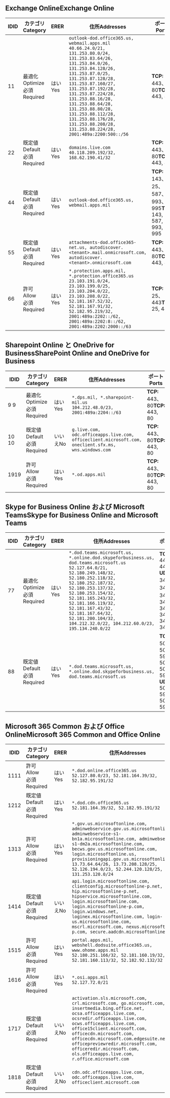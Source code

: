 <!--THIS FILE IS AUTOMATICALLY GENERATED. MANUAL CHANGES WILL BE OVERWRITTEN.-->
<!--Please contact the Office 365 Endpoints team with any questions.-->
<!--USGovDoD endpoints version 2019020800-->
<!--File generated 2019-02-08 14:00:11.4184-->

## <a name="exchange-online"></a><span data-ttu-id="444c7-101">Exchange Online</span><span class="sxs-lookup"><span data-stu-id="444c7-101">Exchange Online</span></span>

<span data-ttu-id="444c7-102">ID</span><span class="sxs-lookup"><span data-stu-id="444c7-102">ID</span></span> | <span data-ttu-id="444c7-103">カテゴリ</span><span class="sxs-lookup"><span data-stu-id="444c7-103">Category</span></span> | <span data-ttu-id="444c7-104">ER</span><span class="sxs-lookup"><span data-stu-id="444c7-104">ER</span></span> | <span data-ttu-id="444c7-105">住所</span><span class="sxs-lookup"><span data-stu-id="444c7-105">Addresses</span></span> | <span data-ttu-id="444c7-106">ポート</span><span class="sxs-lookup"><span data-stu-id="444c7-106">Ports</span></span>
-- | -------------------- | --- | ---------------------------------------------------------------------------------------------------------------------------------------------------------------------------------------------------------------------------------------------------------------------------------------------------------------------------------------------------------------------------------------------- | -------------------------------
<span data-ttu-id="444c7-107">1</span><span class="sxs-lookup"><span data-stu-id="444c7-107">1</span></span> | <span data-ttu-id="444c7-108">最適化</span><span class="sxs-lookup"><span data-stu-id="444c7-108">Optimize</span></span><BR><span data-ttu-id="444c7-109">必須</span><span class="sxs-lookup"><span data-stu-id="444c7-109">Required</span></span> | <span data-ttu-id="444c7-110">はい</span><span class="sxs-lookup"><span data-stu-id="444c7-110">Yes</span></span> | `outlook-dod.office365.us, webmail.apps.mil`<BR>`40.66.24.0/21, 131.253.80.0/24, 131.253.83.64/26, 131.253.84.0/26, 131.253.84.128/26, 131.253.87.0/25, 131.253.87.128/28, 131.253.87.160/27, 131.253.87.192/28, 131.253.87.224/28, 131.253.88.16/28, 131.253.88.64/28, 131.253.88.80/28, 131.253.88.112/28, 131.253.88.176/28, 131.253.88.208/28, 131.253.88.224/28, 2001:489a:2200:500::/56` | <span data-ttu-id="444c7-111">**TCP:** 443、80</span><span class="sxs-lookup"><span data-stu-id="444c7-111">**TCP:** 443, 80</span></span>
<span data-ttu-id="444c7-112">2</span><span class="sxs-lookup"><span data-stu-id="444c7-112">2</span></span> | <span data-ttu-id="444c7-113">既定値</span><span class="sxs-lookup"><span data-stu-id="444c7-113">Default</span></span><BR><span data-ttu-id="444c7-114">必須</span><span class="sxs-lookup"><span data-stu-id="444c7-114">Required</span></span> | <span data-ttu-id="444c7-115">はい</span><span class="sxs-lookup"><span data-stu-id="444c7-115">Yes</span></span> | `domains.live.com`<BR>`40.118.209.192/32, 168.62.190.41/32` | <span data-ttu-id="444c7-116">**TCP:** 443、80</span><span class="sxs-lookup"><span data-stu-id="444c7-116">**TCP:** 443, 80</span></span>
<span data-ttu-id="444c7-117">4</span><span class="sxs-lookup"><span data-stu-id="444c7-117">4</span></span> | <span data-ttu-id="444c7-118">既定値</span><span class="sxs-lookup"><span data-stu-id="444c7-118">Default</span></span><BR><span data-ttu-id="444c7-119">必須</span><span class="sxs-lookup"><span data-stu-id="444c7-119">Required</span></span> | <span data-ttu-id="444c7-120">はい</span><span class="sxs-lookup"><span data-stu-id="444c7-120">Yes</span></span> | `outlook-dod.office365.us, webmail.apps.mil` | <span data-ttu-id="444c7-121">**TCP:** 143、25、587、993、995</span><span class="sxs-lookup"><span data-stu-id="444c7-121">**TCP:** 143, 25, 587, 993, 995</span></span>
<span data-ttu-id="444c7-122">5</span><span class="sxs-lookup"><span data-stu-id="444c7-122">5</span></span> | <span data-ttu-id="444c7-123">既定値</span><span class="sxs-lookup"><span data-stu-id="444c7-123">Default</span></span><BR><span data-ttu-id="444c7-124">必須</span><span class="sxs-lookup"><span data-stu-id="444c7-124">Required</span></span> | <span data-ttu-id="444c7-125">はい</span><span class="sxs-lookup"><span data-stu-id="444c7-125">Yes</span></span> | `attachments-dod.office365-net.us, autodiscover.<tenant>.mail.onmicrosoft.com, autodiscover.<tenant>.onmicrosoft.com` | <span data-ttu-id="444c7-126">**TCP:** 443、80</span><span class="sxs-lookup"><span data-stu-id="444c7-126">**TCP:** 443, 80</span></span>
<span data-ttu-id="444c7-127">6</span><span class="sxs-lookup"><span data-stu-id="444c7-127">6</span></span> | <span data-ttu-id="444c7-128">許可</span><span class="sxs-lookup"><span data-stu-id="444c7-128">Allow</span></span><BR><span data-ttu-id="444c7-129">必須</span><span class="sxs-lookup"><span data-stu-id="444c7-129">Required</span></span> | <span data-ttu-id="444c7-130">はい</span><span class="sxs-lookup"><span data-stu-id="444c7-130">Yes</span></span> | `*.protection.apps.mil, *.protection.office365.us`<BR>`23.103.191.0/24, 23.103.199.0/25, 23.103.204.0/22, 23.103.208.0/22, 52.181.167.52/32, 52.181.167.91/32, 52.182.95.219/32, 2001:489a:2202::/62, 2001:489a:2202:8::/62, 2001:489a:2202:2000::/63` | <span data-ttu-id="444c7-131">**TCP:** 25、443</span><span class="sxs-lookup"><span data-stu-id="444c7-131">**TCP:** 25, 443</span></span>

## <a name="sharepoint-online-and-onedrive-for-business"></a><span data-ttu-id="444c7-132">Sharepoint Online と OneDrive for Business</span><span class="sxs-lookup"><span data-stu-id="444c7-132">SharePoint Online and OneDrive for Business</span></span>

<span data-ttu-id="444c7-133">ID</span><span class="sxs-lookup"><span data-stu-id="444c7-133">ID</span></span> | <span data-ttu-id="444c7-134">カテゴリ</span><span class="sxs-lookup"><span data-stu-id="444c7-134">Category</span></span> | <span data-ttu-id="444c7-135">ER</span><span class="sxs-lookup"><span data-stu-id="444c7-135">ER</span></span> | <span data-ttu-id="444c7-136">住所</span><span class="sxs-lookup"><span data-stu-id="444c7-136">Addresses</span></span> | <span data-ttu-id="444c7-137">ポート</span><span class="sxs-lookup"><span data-stu-id="444c7-137">Ports</span></span>
-- | -------------------- | --- | ---------------------------------------------------------------------------------------------------- | ----------------
<span data-ttu-id="444c7-138">9 </span><span class="sxs-lookup"><span data-stu-id="444c7-138">9</span></span> | <span data-ttu-id="444c7-139">最適化</span><span class="sxs-lookup"><span data-stu-id="444c7-139">Optimize</span></span><BR><span data-ttu-id="444c7-140">必須</span><span class="sxs-lookup"><span data-stu-id="444c7-140">Required</span></span> | <span data-ttu-id="444c7-141">はい</span><span class="sxs-lookup"><span data-stu-id="444c7-141">Yes</span></span> | `*.dps.mil, *.sharepoint-mil.us`<BR>`104.212.48.0/23, 2001:489a:2204::/63` | <span data-ttu-id="444c7-142">**TCP:** 443、80</span><span class="sxs-lookup"><span data-stu-id="444c7-142">**TCP:** 443, 80</span></span>
<span data-ttu-id="444c7-143">10  </span><span class="sxs-lookup"><span data-stu-id="444c7-143">10</span></span> | <span data-ttu-id="444c7-144">既定値</span><span class="sxs-lookup"><span data-stu-id="444c7-144">Default</span></span><BR><span data-ttu-id="444c7-145">必須</span><span class="sxs-lookup"><span data-stu-id="444c7-145">Required</span></span> | <span data-ttu-id="444c7-146">いいえ</span><span class="sxs-lookup"><span data-stu-id="444c7-146">No</span></span> | `g.live.com, odc.officeapps.live.com, officeclient.microsoft.com, oneclient.sfx.ms, wns.windows.com` | <span data-ttu-id="444c7-147">**TCP:** 443、80</span><span class="sxs-lookup"><span data-stu-id="444c7-147">**TCP:** 443, 80</span></span>
<span data-ttu-id="444c7-148">19</span><span class="sxs-lookup"><span data-stu-id="444c7-148">19</span></span> | <span data-ttu-id="444c7-149">許可</span><span class="sxs-lookup"><span data-stu-id="444c7-149">Allow</span></span><BR><span data-ttu-id="444c7-150">必須</span><span class="sxs-lookup"><span data-stu-id="444c7-150">Required</span></span> | <span data-ttu-id="444c7-151">はい</span><span class="sxs-lookup"><span data-stu-id="444c7-151">Yes</span></span> | `*.od.apps.mil` | <span data-ttu-id="444c7-152">**TCP:** 443、80</span><span class="sxs-lookup"><span data-stu-id="444c7-152">**TCP:** 443, 80</span></span>

## <a name="skype-for-business-online-and-microsoft-teams"></a><span data-ttu-id="444c7-153">Skype for Business Online および Microsoft Teams</span><span class="sxs-lookup"><span data-stu-id="444c7-153">Skype for Business Online and Microsoft Teams</span></span>

<span data-ttu-id="444c7-154">ID</span><span class="sxs-lookup"><span data-stu-id="444c7-154">ID</span></span> | <span data-ttu-id="444c7-155">カテゴリ</span><span class="sxs-lookup"><span data-stu-id="444c7-155">Category</span></span> | <span data-ttu-id="444c7-156">ER</span><span class="sxs-lookup"><span data-stu-id="444c7-156">ER</span></span> | <span data-ttu-id="444c7-157">住所</span><span class="sxs-lookup"><span data-stu-id="444c7-157">Addresses</span></span> | <span data-ttu-id="444c7-158">ポート</span><span class="sxs-lookup"><span data-stu-id="444c7-158">Ports</span></span>
-- | -------------------- | --- | -------------------------------------------------------------------------------------------------------------------------------------------------------------------------------------------------------------------------------------------------------------------------------------------------------------------------------------------------------- | --------------------------------------------------
<span data-ttu-id="444c7-159">7</span><span class="sxs-lookup"><span data-stu-id="444c7-159">7</span></span> | <span data-ttu-id="444c7-160">最適化</span><span class="sxs-lookup"><span data-stu-id="444c7-160">Optimize</span></span><BR><span data-ttu-id="444c7-161">必須</span><span class="sxs-lookup"><span data-stu-id="444c7-161">Required</span></span> | <span data-ttu-id="444c7-162">はい</span><span class="sxs-lookup"><span data-stu-id="444c7-162">Yes</span></span> | `*.dod.teams.microsoft.us, *.online.dod.skypeforbusiness.us, dod.teams.microsoft.us`<BR>`52.127.64.0/21, 52.180.249.148/32, 52.180.252.118/32, 52.180.252.187/32, 52.180.253.137/32, 52.180.253.154/32, 52.181.165.243/32, 52.181.166.119/32, 52.181.167.43/32, 52.181.167.64/32, 52.181.200.104/32, 104.212.32.0/22, 104.212.60.0/23, 195.134.240.0/22` | <span data-ttu-id="444c7-163">**TCP:** 443</span><span class="sxs-lookup"><span data-stu-id="444c7-163">**TCP:** 443</span></span><BR><span data-ttu-id="444c7-164">**UDP:** 3478、3479、3480、3481</span><span class="sxs-lookup"><span data-stu-id="444c7-164">**UDP:** 3478, 3479, 3480, 3481</span></span>
<span data-ttu-id="444c7-165">8</span><span class="sxs-lookup"><span data-stu-id="444c7-165">8</span></span> | <span data-ttu-id="444c7-166">既定値</span><span class="sxs-lookup"><span data-stu-id="444c7-166">Default</span></span><BR><span data-ttu-id="444c7-167">必須</span><span class="sxs-lookup"><span data-stu-id="444c7-167">Required</span></span> | <span data-ttu-id="444c7-168">はい</span><span class="sxs-lookup"><span data-stu-id="444c7-168">Yes</span></span> | `*.dod.teams.microsoft.us, *.online.dod.skypeforbusiness.us, dod.teams.microsoft.us` | <span data-ttu-id="444c7-169">**TCP:** 5061、50000-59999</span><span class="sxs-lookup"><span data-stu-id="444c7-169">**TCP:** 5061, 50000-59999</span></span><BR><span data-ttu-id="444c7-170">**UDP:** 50000-59999</span><span class="sxs-lookup"><span data-stu-id="444c7-170">**UDP:** 50000-59999</span></span>

## <a name="microsoft-365-common-and-office-online"></a><span data-ttu-id="444c7-171">Microsoft 365 Common および Office Online</span><span class="sxs-lookup"><span data-stu-id="444c7-171">Microsoft 365 Common and Office Online</span></span>

<span data-ttu-id="444c7-172">ID</span><span class="sxs-lookup"><span data-stu-id="444c7-172">ID</span></span> | <span data-ttu-id="444c7-173">カテゴリ</span><span class="sxs-lookup"><span data-stu-id="444c7-173">Category</span></span> | <span data-ttu-id="444c7-174">ER</span><span class="sxs-lookup"><span data-stu-id="444c7-174">ER</span></span> | <span data-ttu-id="444c7-175">住所</span><span class="sxs-lookup"><span data-stu-id="444c7-175">Addresses</span></span> | <span data-ttu-id="444c7-176">ポート</span><span class="sxs-lookup"><span data-stu-id="444c7-176">Ports</span></span>
-- | ------------------- | --- | ---------------------------------------------------------------------------------------------------------------------------------------------------------------------------------------------------------------------------------------------------------------------------------------------------------------------------------------------------------------------------------------------- | ----------------
<span data-ttu-id="444c7-177">11</span><span class="sxs-lookup"><span data-stu-id="444c7-177">11</span></span> | <span data-ttu-id="444c7-178">許可</span><span class="sxs-lookup"><span data-stu-id="444c7-178">Allow</span></span><BR><span data-ttu-id="444c7-179">必須</span><span class="sxs-lookup"><span data-stu-id="444c7-179">Required</span></span> | <span data-ttu-id="444c7-180">はい</span><span class="sxs-lookup"><span data-stu-id="444c7-180">Yes</span></span> | `*.dod.online.office365.us`<BR>`52.127.80.0/23, 52.181.164.39/32, 52.182.95.191/32` | <span data-ttu-id="444c7-181">**TCP:** 443</span><span class="sxs-lookup"><span data-stu-id="444c7-181">**TCP:** 443</span></span>
<span data-ttu-id="444c7-182">12</span><span class="sxs-lookup"><span data-stu-id="444c7-182">12</span></span> | <span data-ttu-id="444c7-183">既定値</span><span class="sxs-lookup"><span data-stu-id="444c7-183">Default</span></span><BR><span data-ttu-id="444c7-184">必須</span><span class="sxs-lookup"><span data-stu-id="444c7-184">Required</span></span> | <span data-ttu-id="444c7-185">はい</span><span class="sxs-lookup"><span data-stu-id="444c7-185">Yes</span></span> | `*.dod.cdn.office365.us`<BR>`52.181.164.39/32, 52.182.95.191/32` | <span data-ttu-id="444c7-186">**TCP:** 443</span><span class="sxs-lookup"><span data-stu-id="444c7-186">**TCP:** 443</span></span>
<span data-ttu-id="444c7-187">13</span><span class="sxs-lookup"><span data-stu-id="444c7-187">13</span></span> | <span data-ttu-id="444c7-188">許可</span><span class="sxs-lookup"><span data-stu-id="444c7-188">Allow</span></span><BR><span data-ttu-id="444c7-189">必須</span><span class="sxs-lookup"><span data-stu-id="444c7-189">Required</span></span> | <span data-ttu-id="444c7-190">はい</span><span class="sxs-lookup"><span data-stu-id="444c7-190">Yes</span></span> | `*.gov.us.microsoftonline.com, adminwebservice.gov.us.microsoftonline.com, adminwebservice-s1-bn1a.microsoftonline.com, adminwebservice-s1-dm2a.microsoftonline.com, becws.gov.us.microsoftonline.com, login.microsoftonline.us, provisioningapi.gov.us.microsoftonline.com`<BR>`13.73.64.64/26, 13.73.208.128/25, 52.126.194.0/23, 52.244.120.128/25, 131.253.120.0/24` | <span data-ttu-id="444c7-191">**TCP:** 443</span><span class="sxs-lookup"><span data-stu-id="444c7-191">**TCP:** 443</span></span>
<span data-ttu-id="444c7-192">14</span><span class="sxs-lookup"><span data-stu-id="444c7-192">14</span></span> | <span data-ttu-id="444c7-193">既定値</span><span class="sxs-lookup"><span data-stu-id="444c7-193">Default</span></span><BR><span data-ttu-id="444c7-194">必須</span><span class="sxs-lookup"><span data-stu-id="444c7-194">Required</span></span> | <span data-ttu-id="444c7-195">いいえ</span><span class="sxs-lookup"><span data-stu-id="444c7-195">No</span></span> | `api.login.microsoftonline.com, clientconfig.microsoftonline-p.net, hip.microsoftonline-p.net, hipservice.microsoftonline.com, login.microsoftonline.com, login.microsoftonline-p.com, login.windows.net, loginex.microsoftonline.com, login-us.microsoftonline.com, mscrl.microsoft.com, nexus.microsoftonline-p.com, secure.aadcdn.microsoftonline-p.com` | <span data-ttu-id="444c7-196">**TCP:** 443</span><span class="sxs-lookup"><span data-stu-id="444c7-196">**TCP:** 443</span></span>
<span data-ttu-id="444c7-197">15</span><span class="sxs-lookup"><span data-stu-id="444c7-197">15</span></span> | <span data-ttu-id="444c7-198">許可</span><span class="sxs-lookup"><span data-stu-id="444c7-198">Allow</span></span><BR><span data-ttu-id="444c7-199">必須</span><span class="sxs-lookup"><span data-stu-id="444c7-199">Required</span></span> | <span data-ttu-id="444c7-200">はい</span><span class="sxs-lookup"><span data-stu-id="444c7-200">Yes</span></span> | `portal.apps.mil, webshell.dodsuite.office365.us, www.ohome.apps.mil`<BR>`52.180.251.166/32, 52.181.160.19/32, 52.181.160.113/32, 52.182.92.132/32` | <span data-ttu-id="444c7-201">**TCP:** 443</span><span class="sxs-lookup"><span data-stu-id="444c7-201">**TCP:** 443</span></span>
<span data-ttu-id="444c7-202">16</span><span class="sxs-lookup"><span data-stu-id="444c7-202">16</span></span> | <span data-ttu-id="444c7-203">許可</span><span class="sxs-lookup"><span data-stu-id="444c7-203">Allow</span></span><BR><span data-ttu-id="444c7-204">必須</span><span class="sxs-lookup"><span data-stu-id="444c7-204">Required</span></span> | <span data-ttu-id="444c7-205">はい</span><span class="sxs-lookup"><span data-stu-id="444c7-205">Yes</span></span> | `*.osi.apps.mil`<BR>`52.127.72.0/21` | <span data-ttu-id="444c7-206">**TCP:** 443</span><span class="sxs-lookup"><span data-stu-id="444c7-206">**TCP:** 443</span></span>
<span data-ttu-id="444c7-207">17</span><span class="sxs-lookup"><span data-stu-id="444c7-207">17</span></span> | <span data-ttu-id="444c7-208">既定値</span><span class="sxs-lookup"><span data-stu-id="444c7-208">Default</span></span><BR><span data-ttu-id="444c7-209">必須</span><span class="sxs-lookup"><span data-stu-id="444c7-209">Required</span></span> | <span data-ttu-id="444c7-210">いいえ</span><span class="sxs-lookup"><span data-stu-id="444c7-210">No</span></span> | `activation.sls.microsoft.com, crl.microsoft.com, go.microsoft.com, insertmedia.bing.office.net, ocsa.officeapps.live.com, ocsredir.officeapps.live.com, ocws.officeapps.live.com, office15client.microsoft.com, officecdn.microsoft.com, officecdn.microsoft.com.edgesuite.net, officepreviewredir.microsoft.com, officeredir.microsoft.com, ols.officeapps.live.com, r.office.microsoft.com` | <span data-ttu-id="444c7-211">**TCP:** 443、80</span><span class="sxs-lookup"><span data-stu-id="444c7-211">**TCP:** 443, 80</span></span>
<span data-ttu-id="444c7-212">18</span><span class="sxs-lookup"><span data-stu-id="444c7-212">18</span></span> | <span data-ttu-id="444c7-213">既定値</span><span class="sxs-lookup"><span data-stu-id="444c7-213">Default</span></span><BR><span data-ttu-id="444c7-214">必須</span><span class="sxs-lookup"><span data-stu-id="444c7-214">Required</span></span> | <span data-ttu-id="444c7-215">いいえ</span><span class="sxs-lookup"><span data-stu-id="444c7-215">No</span></span> | `cdn.odc.officeapps.live.com, odc.officeapps.live.com, officeclient.microsoft.com` | <span data-ttu-id="444c7-216">**TCP:** 443、80</span><span class="sxs-lookup"><span data-stu-id="444c7-216">**TCP:** 443, 80</span></span>

